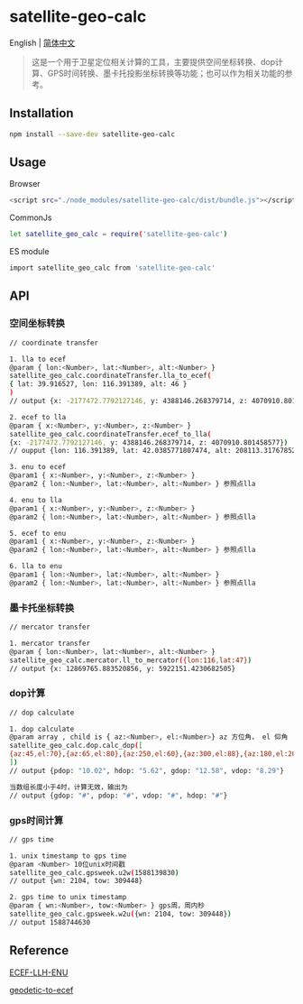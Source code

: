 # satellite-geo-calc

English | [简体中文](./README-zh.md)

> 这是一个用于卫星定位相关计算的工具，主要提供空间坐标转换、dop计算、GPS时间转换、墨卡托投影坐标转换等功能；也可以作为相关功能的参考。

## Installation

```bash
npm install --save-dev satellite-geo-calc
```

## Usage

Browser
```bash
<script src="./node_modules/satellite-geo-calc/dist/bundle.js"></script>
```
CommonJs
```bash
let satellite_geo_calc = require('satellite-geo-calc')
```

ES module
```bash
import satellite_geo_calc from 'satellite-geo-calc'
```

## API

### 空间坐标转换
```bash
// coordinate transfer

1. lla to ecef
@param { lon:<Number>, lat:<Number>, alt:<Number> }
satellite_geo_calc.coordinateTransfer.lla_to_ecef(
{ lat: 39.916527, lon: 116.391389, alt: 46 }
)
// output {x: -2177472.7792127146, y: 4388146.268379714, z: 4070910.801458577}

2. ecef to lla
@param { x:<Number>, y:<Number>, z:<Number> }
satellite_geo_calc.coordinateTransfer.ecef_to_lla(
{x: -2177472.7792127146, y: 4388146.268379714, z: 4070910.801458577})
// oupput {lon: 116.391389, lat: 42.0385771807474, alt: 208113.31767852278}

3. enu to ecef
@param1 { x:<Number>, y:<Number>, z:<Number> }
@param2 { lon:<Number>, lat:<Number>, alt:<Number> } 参照点lla

4. enu to lla
@param1 { x:<Number>, y:<Number>, z:<Number> }
@param2 { lon:<Number>, lat:<Number>, alt:<Number> } 参照点lla

5. ecef to enu
@param1 { x:<Number>, y:<Number>, z:<Number> }
@param2 { lon:<Number>, lat:<Number>, alt:<Number> } 参照点lla

6. lla to enu
@param1 { lon:<Number>, lat:<Number>, alt:<Number> }
@param2 { lon:<Number>, lat:<Number>, alt:<Number> } 参照点lla
```

### 墨卡托坐标转换
```bash
// mercator transfer

1. mercator transfer
@param { lon:<Number>, lat:<Number>, alt:<Number> }
satellite_geo_calc.mercator.ll_to_mercator({lon:116,lat:47})
// output {x: 12869765.883520856, y: 5922151.4230682505}
```

### dop计算
```bash
// dop calculate

1. dop calculate
@param array , child is { az:<Number>, el:<Number>} az 方位角， el 仰角
satellite_geo_calc.dop.calc_dop([
{az:45,el:70},{az:65,el:80},{az:250,el:60},{az:300,el:88},{az:180,el:20}
])
// output {pdop: "10.02", hdop: "5.62", gdop: "12.58", vdop: "8.29"}

当数组长度小于4时，计算无效，输出为
// output {gdop: "#", pdop: "#", vdop: "#", hdop: "#"}
```

### gps时间计算
```bash
// gps time 

1. unix timestamp to gps time
@param <Number> 10位unix时间戳
satellite_geo_calc.gpsweek.u2w(1588139830)
// output {wn: 2104, tow: 309448}

2. gps time to unix timestamp
@param { wn:<Number>, tow:<Number> } gps周，周内秒
satellite_geo_calc.gpsweek.w2u({wn: 2104, tow: 309448})
// output 1588744630
```

## Reference
[ECEF-LLH-ENU](https://github.com/milkytipo/ECEF-LLH-ENU)

[geodetic-to-ecef](https://github.com/substack/geodetic-to-ecef)